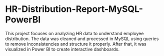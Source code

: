 # HR-Distribution-Report-MySQL-PowerBI
This project focuses on analyzing HR data to understand employee distribution. The data was cleaned and processed in MySQL using queries to remove inconsistencies and structure it properly. After that, it was visualized in Power BI to create interactive dashboards.
